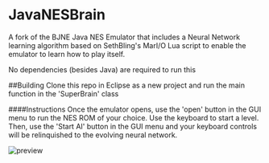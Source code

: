 # JavaNESBrain

A fork of the BJNE Java NES Emulator that includes a Neural Network learning algorithm based on SethBling's MarI/O Lua script to enable the emulator to learn how to play itself.

No dependencies (besides Java) are required to run this

##Building
Clone this repo in Eclipse as a new project and run the main function in the 'SuperBrain' class


####Instructions
Once the emulator opens, use the 'open' button in the GUI menu to run the NES ROM of your choice.  Use the keyboard to start a level.  Then, use the 'Start AI' button in the GUI menu and your keyboard controls will be relinquished to the evolving neural network.



![preview](https://cloud.githubusercontent.com/assets/6249263/8437567/d564abbe-1f2d-11e5-8457-15d470e0a294.PNG)
